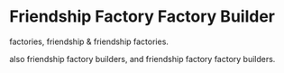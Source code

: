 # Friendship Factory Factory Builder

factories, friendship & friendship factories.

also friendship factory builders, and friendship factory factory builders.
